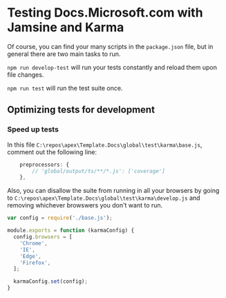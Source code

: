 # Testing Docs.Microsoft.com with Jamsine and Karma

Of course, you can find your many scripts in the `package.json` file, but in general there are two main tasks to run.

`npm run develop-test` will run your tests constantly and reload them upon file changes. 

`npm run test` will run the test suite once.

## Optimizing tests for development

### Speed up tests

In this file `C:\repos\apex\Template.Docs\global\test\karma\base.js`, comment out the following line:

```javascript
    preprocessors: {
        // 'global/output/ts/**/*.js': ['coverage']
    },

```

Also, you can disallow the suite from running in all your browsers by going to `C:\repos\apex\Template.Docs\global\test\karma\develop.js` and removing whichever browswers you don't want to run.

```javascript
var config = require('./base.js');

module.exports = function (karmaConfig) {
  config.browsers = [
    'Chrome',
    'IE',
    'Edge',
    'Firefox',
  ];

  karmaConfig.set(config);
}

```
